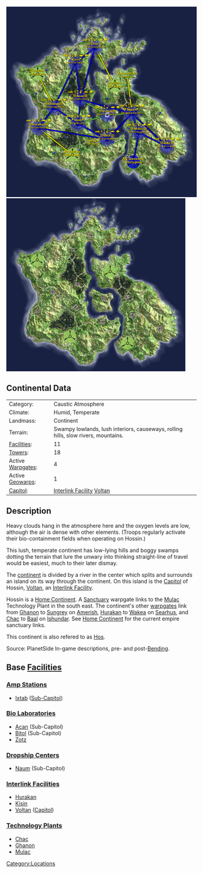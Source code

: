 ![](images/HossinMap.jpg "fig:HossinMap.jpg")
![](images/Hossin_Terrain.jpg "fig:Hossin_Terrain.jpg")

## Continental Data

|                                  |                                                                                    |
| -------------------------------- | ---------------------------------------------------------------------------------- |
| Category:                        | Caustic Atmosphere                                                                 |
| Climate:                         | Humid, Temperate                                                                   |
| Landmass:                        | Continent                                                                          |
| Terrain:                         | Swampy lowlands, lush interiors, causeways, rolling hills, slow rivers, mountains. |
| [Facilities](Facilities.md):     | 11                                                                                 |
| [Towers](Towers.md):             | 18                                                                                 |
| Active [Warpgates](Warpgate.md): | 4                                                                                  |
| Active [Geowarps](Geowarp.md):   | 1                                                                                  |
| [Capitol](Capitol.md):           | [Interlink Facility](Interlink.md) [Voltan](Voltan.md)                             |

## Description

Heavy clouds hang in the atmosphere here and the oxygen levels are low,
although the air is dense with other elements. (Troops regularly
activate their bio-containment fields when operating on Hossin.)

This lush, temperate continent has low-lying hills and boggy swamps
dotting the terrain that lure the unwary into thinking straight-line of
travel would be easiest, much to their later dismay.

The [continent](continent.md) is divided by a river in the
center which splits and surrounds an island on its way through the
continent. On this island is the [Capitol](Capitol.md) of
Hossin, [Voltan](Voltan.md), an [Interlink
Facility](Interlink.md).

Hossin is a [Home Continent](Home_Continent.md). A
[Sanctuary](Sanctuary.md) warpgate links to the
[Mulac](Mulac.md) Technology Plant in the south east. The
continent's other [warpgates](warpgate.md) link from
[Ghanon](Ghanon.md) to [Sungrey](Sungrey.md) on
[Amerish](Amerish.md), [Hurakan](Hurakan.md) to
[Wakea](Wakea.md) on [Searhus](Searhus.md), and
[Chac](Chac.md) to [Baal](Baal.md) on
[Ishundar](Ishundar.md). See [Home
Continent](Home_Continent.md) for the current empire sanctuary
links.

This continent is also refered to as
[Hos](Acronyms_and_Slang.md).

Source: PlanetSide In-game descriptions, pre- and
post-[Bending](Bending.md).

## Base [Facilities](Facilities.md)

### [Amp Stations](Amp_Station.md)

- [Ixtab](Ixtab.md) ([Sub-Capitol](Sub-Capitol.md))

### [Bio Laboratories](Bio_Laboratories.md)

- [Acan](Acan.md) (Sub-Capitol)
- [Bitol](Bitol.md) (Sub-Capitol)
- [Zotz](Zotz.md)

### [Dropship Centers](Dropship_Centers.md)

- [Naum](Naum.md) (Sub-Capitol)

### [Interlink Facilities](Interlink_Facilities.md)

- [Hurakan](Hurakan.md)
- [Kisin](Kisin.md)
- [Voltan](Voltan.md) ([Capitol](Capitol.md))

### [Technology Plants](Technology_Plant.md)

- [Chac](Chac.md)
- [Ghanon](Ghanon.md)
- [Mulac](Mulac.md)

[Category:Locations](Category:Locations.md)
